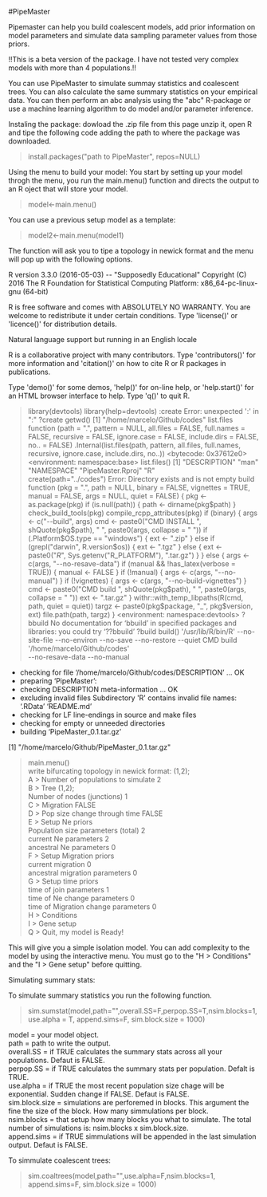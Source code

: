 #PipeMaster

Pipemaster can help you build coalescent models, add prior information on model parameters and simulate data sampling parameter values from those priors.

!!This is a beta version of the package. I have not tested very complex models with more than 4 populations.!!

You can use PipeMaster to simulate summay statistics and coalescent trees. You can also calculate the same summary statistics on your empirical data. You can then perform an abc analysis using the "abc" R-package or use a machine learning algorithm to do model and/or parameter inference.

Instaling the package:
dowload the .zip file from this page unzip it, open R and tipe the following code adding the path to where the package was downloaded.

> install.packages("path to PipeMaster", repos=NULL)

Using the menu to build your model:
You start by setting up your model throgh the menu, you run the main.menu() function and directs the output to an R oject that will store your model.

> model<-main.menu()

You can use a previous setup model as a template:

> model2<-main.menu(model1)

The function will ask you to tipe a topology in newick format and the menu will pop up with the following options.



R version 3.3.0 (2016-05-03) -- "Supposedly Educational"
Copyright (C) 2016 The R Foundation for Statistical Computing
Platform: x86_64-pc-linux-gnu (64-bit)

R is free software and comes with ABSOLUTELY NO WARRANTY.
You are welcome to redistribute it under certain conditions.
Type 'license()' or 'licence()' for distribution details.

  Natural language support but running in an English locale

R is a collaborative project with many contributors.
Type 'contributors()' for more information and
'citation()' on how to cite R or R packages in publications.

Type 'demo()' for some demos, 'help()' for on-line help, or
'help.start()' for an HTML browser interface to help.
Type 'q()' to quit R.

> library(devtools)
> library(help=devtools)
> :create
Error: unexpected ':' in ":"
> ?create
> getwd()
[1] "/home/marcelo/Github/codes"
> list.files
function (path = ".", pattern = NULL, all.files = FALSE, full.names = FALSE, 
    recursive = FALSE, ignore.case = FALSE, include.dirs = FALSE, 
    no.. = FALSE) 
.Internal(list.files(path, pattern, all.files, full.names, recursive, 
    ignore.case, include.dirs, no..))
<bytecode: 0x37612e0>
<environment: namespace:base>
> list.files()
[1] "DESCRIPTION"      "man"              "NAMESPACE"        "PipeMaster.Rproj" "R"               
> create(path="../codes")
Error: Directory exists and is not empty
> build
function (pkg = ".", path = NULL, binary = FALSE, vignettes = TRUE, 
    manual = FALSE, args = NULL, quiet = FALSE) 
{
    pkg <- as.package(pkg)
    if (is.null(path)) {
        path <- dirname(pkg$path)
    }
    check_build_tools(pkg)
    compile_rcpp_attributes(pkg)
    if (binary) {
        args <- c("--build", args)
        cmd <- paste0("CMD INSTALL ", shQuote(pkg$path), " ", 
            paste0(args, collapse = " "))
        if (.Platform$OS.type == "windows") {
            ext <- ".zip"
        }
        else if (grepl("darwin", R.version$os)) {
            ext <- ".tgz"
        }
        else {
            ext <- paste0("_R_", Sys.getenv("R_PLATFORM"), ".tar.gz")
        }
    }
    else {
        args <- c(args, "--no-resave-data")
        if (manual && !has_latex(verbose = TRUE)) {
            manual <- FALSE
        }
        if (!manual) {
            args <- c(args, "--no-manual")
        }
        if (!vignettes) {
            args <- c(args, "--no-build-vignettes")
        }
        cmd <- paste0("CMD build ", shQuote(pkg$path), " ", paste0(args, 
            collapse = " "))
        ext <- ".tar.gz"
    }
    withr::with_temp_libpaths(R(cmd, path, quiet = quiet))
    targz <- paste0(pkg$package, "_", pkg$version, ext)
    file.path(path, targz)
}
<environment: namespace:devtools>
> ?bbuild
No documentation for ‘bbuild’ in specified packages and libraries:
you could try ‘??bbuild’
> ?build
> build()
'/usr/lib/R/bin/R' --no-site-file --no-environ --no-save --no-restore --quiet CMD build '/home/marcelo/Github/codes'  \
  --no-resave-data --no-manual 

* checking for file ‘/home/marcelo/Github/codes/DESCRIPTION’ ... OK
* preparing ‘PipeMaster’:
* checking DESCRIPTION meta-information ... OK
* excluding invalid files
Subdirectory 'R' contains invalid file names:
  ‘.RData’ ‘README.md’
* checking for LF line-endings in source and make files
* checking for empty or unneeded directories
* building ‘PipeMaster_0.1.tar.gz’

[1] "/home/marcelo/Github/PipeMaster_0.1.tar.gz"

> main.menu()  
write bifurcating topology in newick format: (1,2);  
A > Number of populations to simulate      2  
B > Tree                                   (1,2);  
    Number of nodes (junctions)            1  
C > Migration                              FALSE  
D > Pop size change through time           FALSE  
E > Setup Ne priors  
    Population size parameters (total)     2  
    current Ne parameters                  2  
    ancestral Ne parameters                0  
F > Setup Migration priors  
    current migration                      0  
    ancestral migration parameters         0  
G > Setup time priors   
    time of join parameters                1  
    time of Ne change parameters           0  
    time of Migration change parameters    0  
H > Conditions  
I > Gene setup  
Q > Quit, my model is Ready!  

This will give you a simple isolation model. You can add complexity to the model by using the interactive menu.
You must go to the "H > Conditions" and the "I > Gene setup" before quitting.

Simulating summary stats:

To simulate summary statistics you run the following function.

> sim.sumstat(model,path="",overall.SS=F,perpop.SS=T,nsim.blocks=1,use.alpha = T, append.sims=F, sim.block.size = 1000)

model = your model object.  
path = path to write the output.  
overall.SS = if TRUE calculates the summary stats across all your populations. Defaut is FALSE.  
perpop.SS = if TRUE calculates the summary stats per population. Defalt is TRUE.  
use.alpha = if TRUE the most recent population size chage will be exponential. Sudden change if FALSE. Defaut is FALSE.  
sim.block.size = simulations are perforemed in blocks. This argument the fine the size of the block. How many simmulations per block.  
nsim.blocks = that setup how many blocks you what to simulate. The total number of simulations is: nsim.blocks x sim.block.size.  
append.sims = if TRUE simmulations will be appended in the last simulation output. Defaut is FALSE.  

To simmulate coalescent trees:

> sim.coaltrees(model,path="",use.alpha=F,nsim.blocks=1, append.sims=F, sim.block.size = 1000)


